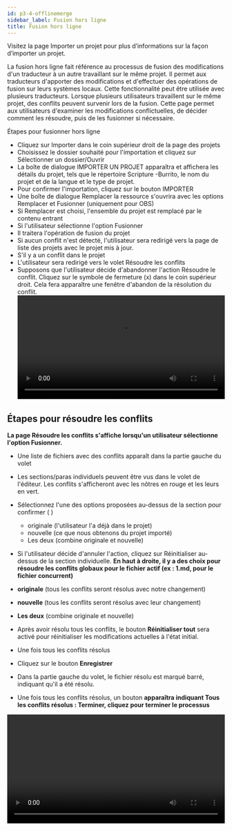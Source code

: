 ```yaml
---
id: p3-4-offlinemerge
sidebar_label: Fusion hors ligne
title: Fusion hors ligne
---
```

Visitez la page Importer un projet pour plus d’informations sur la façon d’importer un projet.

La fusion hors ligne fait référence au processus de fusion des modifications d'un traducteur à un autre travaillant sur le même projet. Il permet aux traducteurs d'apporter des modifications et d'effectuer des opérations de fusion sur leurs systèmes locaux. Cette fonctionnalité peut être utilisée avec plusieurs traducteurs. Lorsque plusieurs utilisateurs travaillent sur le même projet, des conflits peuvent survenir lors de la fusion. Cette page permet aux utilisateurs d'examiner les modifications conflictuelles, de décider comment les résoudre, puis de les fusionner si nécessaire.

Étapes pour fusionner hors ligne

- Cliquez sur Importer dans le coin supérieur droit de la page des projets
- Choisissez le dossier souhaité pour l'importation et cliquez sur Sélectionner un dossier/Ouvrir
- La boîte de dialogue IMPORTER UN PROJET apparaîtra et affichera les détails du projet, tels que le répertoire Scripture -Burrito, le nom du projet et de la langue et le type de projet.
- Pour confirmer l'importation, cliquez sur le bouton IMPORTER
- Une boîte de dialogue Remplacer la ressource s'ouvrira avec les options Remplacer et Fusionner (uniquement pour OBS)
- Si Remplacer est choisi, l'ensemble du projet est remplacé par le contenu entrant
- Si l'utilisateur sélectionne l'option Fusionner
- Il traitera l'opération de fusion du projet
- Si aucun conflit n'est détecté, l'utilisateur sera redirigé vers la page de liste des projets avec le projet mis à jour.
- S'il y a un conflit dans le projet
- L'utilisateur sera redirigé vers le volet Résoudre les conflits
- Supposons que l'utilisateur décide d'abandonner l'action Résoudre le conflit. Cliquez sur le symbole de fermeture (x) dans le coin supérieur droit. Cela fera apparaître une fenêtre d'abandon de la résolution du conflit.
<video controls src="/0.5.2/replaceandmerge.mov" width="100%" type="video/mov"></video>

 <h2> Étapes pour résoudre les conflits </h2>

**La page Résoudre les conflits s'affiche lorsqu'un utilisateur sélectionne l'option Fusionner.**
- Une liste de fichiers avec des conflits apparaît dans la partie gauche du volet
- Les sections/paras individuels peuvent être vus dans le volet de l'éditeur. Les conflits s'afficheront avec les nôtres en rouge et les leurs en vert.
- Sélectionnez l'une des options proposées au-dessus de la section pour confirmer ( )
  - originale (l'utilisateur l'a déjà dans le projet)
  - nouvelle (ce que nous obtenons du projet importé)
  - Les deux (combine originale et nouvelle)
- Si l'utilisateur décide d'annuler l'action, cliquez sur Réinitialiser au-dessus de la section individuelle.
**En haut à droite, il y a des choix pour résoudre les conflits globaux pour le fichier actif (ex : 1.md, pour le fichier concurrent)**

- **originale** (tous les conflits seront résolus avec notre changement)
- **nouvelle** (tous les conflits seront résolus avec leur changement)
- **Les deux** (combine originale et nouvelle)
- Après avoir résolu tous les conflits, le bouton **Réinitialiser tout** sera activé pour réinitialiser les modifications actuelles à l'état initial.
- Une fois tous les conflits résolus
- Cliquez sur le bouton **Enregistrer**
- Dans la partie gauche du volet, le fichier résolu est marqué barré, indiquant qu'il a été résolu.
- Une fois tous les conflits résolus, un bouton **apparaîtra indiquant Tous les conflits résolus : Terminer, cliquez pour terminer le processus**

<video controls src="/0.5.2/conflictresolve.mov" width="100%" type="video/mov"></video>